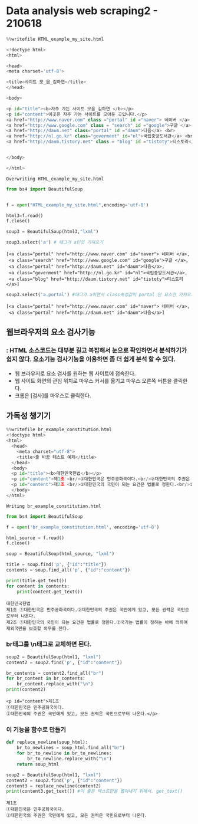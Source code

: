 # Data analysis web scraping2 - 210618


```python
%%writefile HTML_example_my_site.html

<!doctype html>
<html>

<head>
<meta charset='utf-8'>

<title>사이트 모_음_김하연</title>
</head>

<body>

<p id="title"><b>자주 가는 사이트 모음_김하연 </b></p>
<p id="content">이곳은 자주 가는 사이트를 모아둔 곳입니다.</p>
<a href="http://www.naver.com" class ="portal" id ="naver"> 네이버 </a> <br>
<a href="http://www.google.com" class = "search" id ="google">구글 </a> <br>
<a href="http://daum.net" class="portal" id ="daum">다음</a> <br>
<a href="http://nl.go.kr" class="goverment" id="nl">국립중앙도서관</a> <br>  #<br>은 줄바꿈기능
<a href="http://daum.tistory.net" class = "blog" id ="tistoty">티스토리</a> <br> #이건 임의대로 추가


</body>

</html>
```

    Overwriting HTML_example_my_site.html
    


```python
from bs4 import BeautifulSoup


f = open("HTML_example_my_site.html",encoding='utf-8')

html3=f.read()
f.close()

soup3 = BeautifulSoup(html3,"lxml") 
```


```python
soup3.select('a') # 태그가 a인것 가져오기
```




    [<a class="portal" href="http://www.naver.com" id="naver"> 네이버 </a>,
     <a class="search" href="http://www.google.com" id="google">구글 </a>,
     <a class="portal" href="http://daum.net" id="daum">다음</a>,
     <a class="goverment" href="http://nl.go.kr" id="nl">국립중앙도서관</a>,
     <a class="blog" href="http://daum.tistory.net" id="tistoty">티스토리</a>]




```python
soup3.select('a.portal') #태그가 a이면서 class속성값이 portal 인 요소만 가져오기
```




    [<a class="portal" href="http://www.naver.com" id="naver"> 네이버 </a>,
     <a class="portal" href="http://daum.net" id="daum">다음</a>]



## 웹브라우저의 요소 검사기능
### : HTML 소스코드는 대부분 길고 복잡해서 눈으로 확인하면서 분석하기가 쉽지 않다. 요소기능 검사기능을 이용하면 좀 더 쉽게 분석 할 수 있다.

- 웹 브라우저로 요소 검사를 원하는 웹 사이트에 접속한다.
- 웹 사이트 화면의 관심 위치로 마우스 커서를 옮기고 마우스 오른쪽 버튼을 클릭한다.
- 크롬은 [검사]를 마우스로 클릭한다.

## 가독성 챙기기


```python
%%writefile br_example_constitution.html
<!doctype html>
<html>
  <head>
    <meta charset="utf-8">
    <title>줄 바꿈 테스트 예제</title>
  </head>
  <body>
  <p id="title"><b>대한민국헌법</b></p>
  <p id="content">제1조 <br/>①대한민국은 민주공화국이다.<br/>②대한민국의 주권은 국민에게 있고, 모든 권력은 국민으로부터 나온다.</p>
  <p id="content">제2조 <br/>①대한민국의 국민이 되는 요건은 법률로 정한다.<br/>②국가는 법률이 정하는 바에 의하여 재외국민을 보호할 의무를 진다.</p>
  </body>
</html>
```

    Writing br_example_constitution.html
    


```python
from bs4 import BeautifulSoup

f = open('br_example_constitution.html', encoding='utf-8')

html_source = f.read()
f.close()

soup = BeautifulSoup(html_source, "lxml")

title = soup.find('p', {"id":"title"})
contents = soup.find_all('p', {"id":"content"})

print(title.get_text())
for content in contents:
    print(content.get_text())
```

    대한민국헌법
    제1조 ①대한민국은 민주공화국이다.②대한민국의 주권은 국민에게 있고, 모든 권력은 국민으로부터 나온다.
    제2조 ①대한민국의 국민이 되는 요건은 법률로 정한다.②국가는 법률이 정하는 바에 의하여 재외국민을 보호할 의무를 진다.
    

### br태그를 \n태그로 교체하면 된다.


```python
soup2 = BeautifulSoup(html1, "lxml")
content2 = soup2.find('p', {"id":"content"})

br_contents = content2.find_all("br")
for br_content in br_contents:
    br_content.replace_with("\n")
print(content2)
```

    <p id="content">제1조 
    ①대한민국은 민주공화국이다.
    ②대한민국의 주권은 국민에게 있고, 모든 권력은 국민으로부터 나온다.</p>
    

### 이 기능을 함수로 만들기


```python
def replace_newline(soup_html):
    br_to_newlines = soup_html.find_all("br")
    for br_to_newline in br_to_newlines: 
        br_to_newline.replace_with("\n")
    return soup_html
```


```python
soup2 = BeautifulSoup(html1, "lxml")
content2 = soup2.find('p', {"id":"content"})
content3 = replace_newline(content2)
print(content3.get_text()) #이 줄은 텍스트만을 뽑아내기 위해서. get_text()
```

    제1조 
    ①대한민국은 민주공화국이다.
    ②대한민국의 주권은 국민에게 있고, 모든 권력은 국민으로부터 나온다.
    


```python

```
